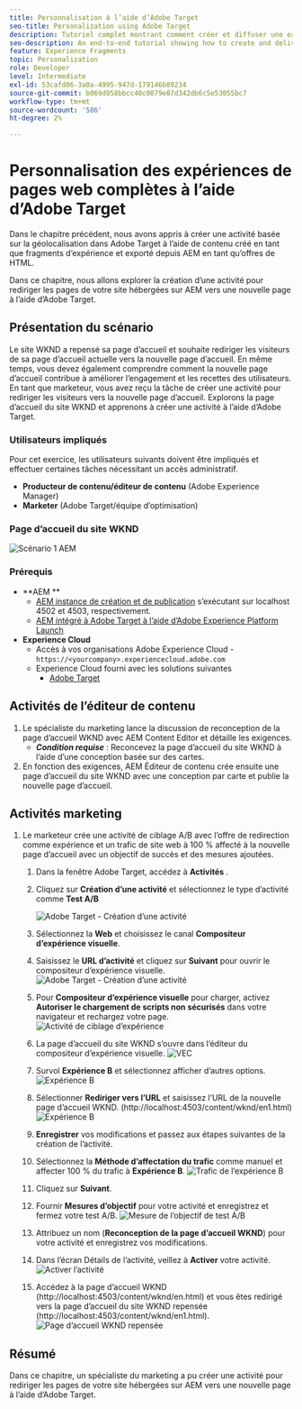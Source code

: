 ```yaml
---
title: Personnalisation à l’aide d’Adobe Target
seo-title: Personalization using Adobe Target
description: Tutoriel complet montrant comment créer et diffuser une expérience personnalisée à l’aide d’Adobe Target.
seo-description: An end-to-end tutorial showing how to create and deliver personalized experience using Adobe Target.
feature: Experience Fragments
topic: Personalization
role: Developer
level: Intermediate
exl-id: 53cafd06-3a0a-4995-947d-179146b89234
source-git-commit: b069d958bbcc40c0079e87d342db6c5e53055bc7
workflow-type: tm+mt
source-wordcount: '586'
ht-degree: 2%

---
```


# Personnalisation des expériences de pages web complètes à l’aide d’Adobe Target

Dans le chapitre précédent, nous avons appris à créer une activité basée sur la géolocalisation dans Adobe Target à l’aide de contenu créé en tant que fragments d’expérience et exporté depuis AEM en tant qu’offres de HTML.

Dans ce chapitre, nous allons explorer la création d’une activité pour rediriger les pages de votre site hébergées sur AEM vers une nouvelle page à l’aide d’Adobe Target.

## Présentation du scénario

Le site WKND a repensé sa page d’accueil et souhaite rediriger les visiteurs de sa page d’accueil actuelle vers la nouvelle page d’accueil. En même temps, vous devez également comprendre comment la nouvelle page d’accueil contribue à améliorer l’engagement et les recettes des utilisateurs. En tant que marketeur, vous avez reçu la tâche de créer une activité pour rediriger les visiteurs vers la nouvelle page d’accueil. Explorons la page d’accueil du site WKND et apprenons à créer une activité à l’aide d’Adobe Target.

### Utilisateurs impliqués

Pour cet exercice, les utilisateurs suivants doivent être impliqués et effectuer certaines tâches nécessitant un accès administratif.

* **Producteur de contenu/éditeur de contenu** (Adobe Experience Manager)
* **Marketer** (Adobe Target/équipe d’optimisation)

### Page d’accueil du site WKND

![Scénario 1 AEM](assets/personalization-use-case-2/aem-target-use-case-2.png)

### Prérequis

* **AEM **
   * [AEM instance de création et de publication](./implementation.md#getting-aem) s’exécutant sur localhost 4502 et 4503, respectivement.
   * [AEM intégré à Adobe Target à l’aide d’Adobe Experience Platform Launch](./using-launch-adobe-io.md#aem-target-using-launch-by-adobe)
* **Experience Cloud**
   * Accès à vos organisations Adobe Experience Cloud - `https://<yourcompany>.experiencecloud.adobe.com`
   * Experience Cloud fourni avec les solutions suivantes
      * [Adobe Target](https://experiencecloud.adobe.com)

## Activités de l’éditeur de contenu

1. Le spécialiste du marketing lance la discussion de reconception de la page d’accueil WKND avec AEM Content Editor et détaille les exigences.
   * ***Condition requise*** : Reconcevez la page d’accueil du site WKND à l’aide d’une conception basée sur des cartes.
2. En fonction des exigences, AEM Éditeur de contenu crée ensuite une page d’accueil du site WKND avec une conception par carte et publie la nouvelle page d’accueil.

## Activités marketing

1. Le marketeur crée une activité de ciblage A/B avec l’offre de redirection comme expérience et un trafic de site web à 100 % affecté à la nouvelle page d’accueil avec un objectif de succès et des mesures ajoutées.
   1. Dans la fenêtre Adobe Target, accédez à **Activités** .
   2. Cliquez sur **Création d’une activité** et sélectionnez le type d’activité comme **Test A/B**

      ![Adobe Target - Création d’une activité](assets/personalization-use-case-2/create-ab-activity.png)
   3. Sélectionnez la **Web** et choisissez le canal **Compositeur d’expérience visuelle**.
   4. Saisissez le **URL d’activité** et cliquez sur **Suivant** pour ouvrir le compositeur d’expérience visuelle.
      ![Adobe Target - Création d’une activité](assets/personalization-use-case-2/create-activity-ab-name.png)
   5. Pour **Compositeur d’expérience visuelle** pour charger, activez **Autoriser le chargement de scripts non sécurisés** dans votre navigateur et rechargez votre page.
      ![Activité de ciblage d’expérience](assets/personalization-use-case-1/load-unsafe-scripts.png)
   6. La page d’accueil du site WKND s’ouvre dans l’éditeur du compositeur d’expérience visuelle.
      ![VEC](assets/personalization-use-case-2/vec.png)
   7. Survol **Expérience B** et sélectionnez afficher d’autres options.
      ![Expérience B](assets/personalization-use-case-2/redirect-url.png)
   8. Sélectionner **Rediriger vers l’URL** et saisissez l’URL de la nouvelle page d’accueil WKND. (http://localhost:4503/content/wknd/en1.html)
      ![Expérience B](assets/personalization-use-case-2/redirect-url-2.png)
   9. **Enregistrer** vos modifications et passez aux étapes suivantes de la création de l’activité.
   10. Sélectionnez la **Méthode d’affectation du trafic** comme manuel et affecter 100 % du trafic à **Expérience B**.
      ![Trafic de l’expérience B](assets/personalization-use-case-2/traffic.png)
   11. Cliquez sur **Suivant**.
   12. Fournir **Mesures d’objectif** pour votre activité et enregistrez et fermez votre test A/B.
      ![Mesure de l’objectif de test A/B](assets/personalization-use-case-2/goal-metric.png)
   13. Attribuez un nom (**Reconception de la page d’accueil WKND**) pour votre activité et enregistrez vos modifications.
   14. Dans l’écran Détails de l’activité, veillez à **Activer** votre activité.
      ![Activer l’activité](assets/personalization-use-case-2/ab-activate.png)
   15. Accédez à la page d’accueil WKND (http://localhost:4503/content/wknd/en.html) et vous êtes redirigé vers la page d’accueil du site WKND repensée (http://localhost:4503/content/wknd/en1.html).
      ![Page d’accueil WKND repensée](assets/personalization-use-case-2/WKND-home-page-redesign.png)

## Résumé

Dans ce chapitre, un spécialiste du marketing a pu créer une activité pour rediriger les pages de votre site hébergées sur AEM vers une nouvelle page à l’aide d’Adobe Target.
